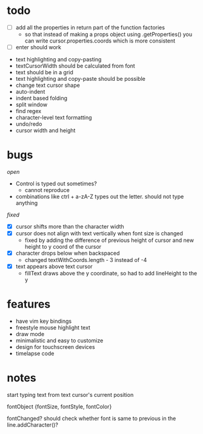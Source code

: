 # todo
- [ ] add all the properties in return part of the function factories
    - so that instead of making a props object using .getProperties() you can write cursor.properties.coords which is more consistent
- [ ] enter should work
- text highlighting and copy-pasting
- textCursorWidth should be calculated from font
- text should be in a grid
- text highlighting and copy-paste should be possible
- change text cursor shape
- auto-indent
- indent based folding
- split window
- find regex
- character-level text formatting
- undo/redo
- cursor width and height

# bugs
*open*
- Control is typed out sometimes?
    - cannot reproduce
- combinations like ctrl + a-zA-Z types out the letter. should not type anything

*fixed*
- [x] cursor shifts more than the character width 
- [x] cursor does not align with text vertically when font size is changed
    - fixed by adding the difference of previous height of cursor and new height to y coord of the cursor
- [x] character drops below when backspaced
    -  changed textWithCoords.length - 3 instead of -4
- [x] text appears above text cursor
    - fillText draws above the y coordinate, so had to add lineHeight to the y

# features
- have vim key bindings
- freestyle mouse highlight text 
- draw mode
- minimalistic and easy to customize
- design for touchscreen devices
- timelapse code

# notes
start typing text from text cursor's current position 

fontObject
{fontSize, fontStyle, fontColor}

fontChanged? should check whether font is same to previous in the line.addCharacter()?